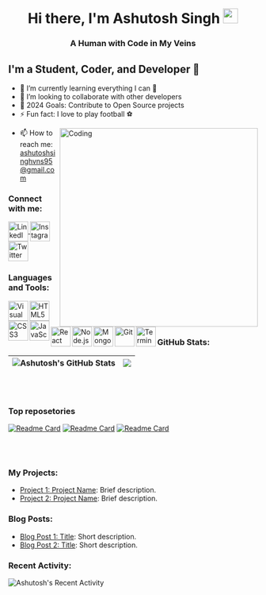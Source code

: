 <h1 align="center">Hi there, I'm Ashutosh Singh <img src="https://raw.githubusercontent.com/MartinHeinz/MartinHeinz/master/wave.gif" width="30px"></h1>
<h3 align="center">A Human with Code in My Veins</h3>

## I'm a Student, Coder, and Developer 🚀
- 🌱 I’m currently learning everything I can 🤣
- 👯 I’m looking to collaborate with other developers
- 🥅 2024 Goals: Contribute to Open Source projects
- ⚡ Fun fact: I love to play football ⚽

<img align="right" alt="Coding" width="400" src="https://cdn.dribbble.com/users/2646423/screenshots/5507196/computer.gif">

- 📫 How to reach me: [ashutoshsinghvns95@gmail.com](mailto:ashutoshsinghvns95@gmail.com)

<h3 align="left">Connect with me:</h3>
<p align="left">
  <a href="https://www.linkedin.com/in/ashutosh-singh-292b13197/" target="blank">
    <img align="center" src="https://img.icons8.com/color/48/000000/linkedin.png" alt="LinkedIn" height="40" width="40" />
  </a>

  <a href="https://www.instagram.com/your_username" target="blank">
    <img align="center" src="https://img.icons8.com/color/48/FF69B4/instagram-new.png" alt="Instagram" height="40" width="40" />
  </a>

  <a href="https://twitter.com/ASHUTOSH_618" target="blank">
    <img align="center" src="https://img.icons8.com/color/48/1DA1F2/twitter.png" alt="Twitter" height="40" width="40" />
  </a>
  <!-- Add more social media icons and links as needed -->
</p>

### Languages and Tools:

<img align="left" alt="Visual Studio Code" width="40px" src="https://img.icons8.com/color/48/000000/visual-studio-code-2019.png" />
<img align="left" alt="HTML5" width="40px" src="https://img.icons8.com/color/48/000000/html-5.png" />
<img align="left" alt="CSS3" width="40px" src="https://img.icons8.com/color/48/000000/css3.png" />
<img align="left" alt="JavaScript" width="40px" src="https://img.icons8.com/color/48/000000/javascript.png" />
<img align="left" alt="React" width="40px" src="https://img.icons8.com/office/48/000000/react.png" />
<img align="left" alt="Node.js" width="40px" src="https://img.icons8.com/color/48/000000/nodejs.png" />
<img align="left" alt="MongoDB" width="40px" src="https://img.icons8.com/color/48/000000/mongodb.png" />
<img align="left" alt="Git" width="40px" src="https://img.icons8.com/color/48/000000/git.png" />
<img align="left" alt="Terminal" width="40px" src="https://img.icons8.com/fluent/48/000000/console.png" />
<!-- Add more languages and tools icons as needed -->
<br />
<br />
<br/>

### GitHub Stats:

|![Ashutosh's GitHub Stats](https://github-readme-stats.vercel.app/api?username=ashutosh2720&show_icons=true&count_private=true&theme=dark) | <a ><img align="center" src="https://github-readme-stats.vercel.app/api/top-langs/?username=ashutosh2720&layout=compact&theme=dark&hide_border=true" /></a> |
| ------------- | ------------- |

<br/>
<br/>

### Top reposetories

[![Readme Card](https://github-readme-stats.vercel.app/api/pin/?username=ashutosh2720&repo=connectin-social-media-app&layout=compact&theme=dark&hide_border=true)](https://github.com/anuraghazra/github-readme-stats) 
[![Readme Card](https://github-readme-stats.vercel.app/api/pin/?username=ashutosh2720&repo=anix-cart-ecommerce&layout=compact&theme=dark&hide_border=true)](https://github.com/anuraghazra/github-readme-stats) 
[![Readme Card](https://github-readme-stats.vercel.app/api/pin/?username=ashutosh2720&repo=universal-recorder&layout=compact&theme=dark&hide_border=true)](https://github.com/anuraghazra/github-readme-stats) 



<br />
<br />

### My Projects:

- [Project 1: Project Name](project-link): Brief description.
- [Project 2: Project Name](project-link): Brief description.
<!-- Add more projects with descriptions and links -->

### Blog Posts:

- [Blog Post 1: Title](blog-post-link): Short description.
- [Blog Post 2: Title](blog-post-link): Short description.
<!-- Add more blog posts with descriptions and links -->





### Recent Activity:

![Ashutosh's Recent Activity](https://github.com/anuraghazra/github-readme-stats)

